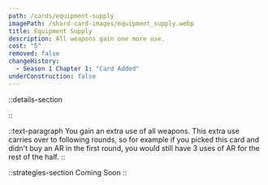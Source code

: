 ```yaml
---
path: /cards/equipment-supply
imagePath: /shard-card-images/equipment_supply.webp
title: Equipment Supply
description: All weapons gain one more use.
cost: "5"
removed: false
changeHistory:
  - Season 1 Chapter 1: "Card Added"
underConstruction: false
---
```


::details-section

::

::text-paragraph
You gain an extra use of all weapons. This extra use carries over to following rounds, so for example if you picked this card and didn't buy an AR in the first round, you would still have 3 uses of AR for the rest of the half.
::

::strategies-section
Coming Soon
::
